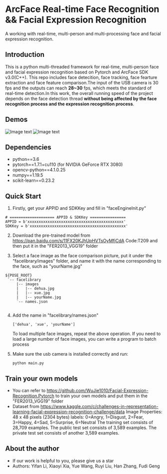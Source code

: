 # ArcFace Real-time Face Recognition && Facial Expression Recognition
A working with real-time, multi-person and multi-processing face and facial expression recognition.


## Introduction  ##
This is a python multi-threaded framework for real-time, multi-person face and facial expression recognition based on Pytorch and ArcFace SDK v3.0(C++). This repo includes face detecition, face tracking, face fearture extraction and face feature comparison.The input of the USB camera is 30 fps and the outputs can reach **28~30** fps, which meets the standard of real-time detection.In this work, the overall running speed of the project depends on the face detection thread **without being affected by the face recognition process and the expression recognition process**.


## Demos ##
![Image text](https://github.com/crawfordfan/ArcFace-Real-time-Face-Recognition-Facial-Expression-Recognition/blob/main/figures/dehua.gif)
![Image text](https://github.com/crawfordfan/ArcFace-Real-time-Face-Recognition-Facial-Expression-Recognition/blob/main/figures/xue.gif)

## Dependencies ##
- python==3.6
- pytorch==1.7.1+cu110 (for NVIDIA GeForce RTX 3080)
- opencv-python==4.1.0.25
- numpy==1.19.5
- scikit-learn==0.23.2

## Quick Start ##
1. Firstly, get your APPID and SDKKey and fill in "faceEngineInit.py"
  ```
  # ==================== APPID & SDKKey ================
  APPID = b'xxxxxxxxxxxxxxxxxxxxxxxxxxxxxxxxxxxxxxxxxxx'
  SDKKey = b'xxxxxxxxxxxxxxxxxxxxxxxxxxxxxxxxxxxxxxxxxxx'
  ```
2. Download the pre-trained model from https://pan.baidu.com/s/11FX20KJhUpHVTsOyMfjCdA Code:T209 and then put it in the "FER2013_VGG19" folder

3. Select a face image as the face comparison picture, put it under the "facelibrary/images" folder, and name it with the name corresponding to the face, such as "yourName.jpg"
  ```
  ${POSE_ROOT}
   `-- facelibrary
       |-- images
       |   |-- dehua.jpg
       |   |-- xue.jpg
       |   |-- yourName.jpg
       `-- names.json
        
   ```
4. Add the name in "facelibrary/names.json"
   ```
   ['dehua', 'xue', 'yourName']
   ```
   To load multiple face images, repeat the above operation. If you need to load a large number of face images, you can write a program to batch process

5. Make sure the usb camera is installed correctly and run:
   ```
   python main.py
   ```

## Train your own models ##
- You can refer to https://github.com/WuJie1010/Facial-Expression-Recognition.Pytorch to train your own models and put them in the "FER2013_VGG19" folder
- Dataset from https://www.kaggle.com/c/challenges-in-representation-learning-facial-expression-recognition-challenge/data
Image Properties: 48 x 48 pixels (2304 bytes)
labels: 0=Angry, 1=Disgust, 2=Fear, 3=Happy, 4=Sad, 5=Surprise, 6=Neutral
The training set consists of 28,709 examples. The public test set consists of 3,589 examples. The private test set consists of another 3,589 examples.

## About the author ##
- If our work is helpful to you, please give us a star
- Authors: Yifan Li, Xiaoyi Xia, Yue Wang, Ruyi Liu, Han Zhang, Fudi Geng
